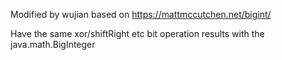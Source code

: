 Modified by wujian based on https://mattmccutchen.net/bigint/

Have the same xor/shiftRight etc bit operation results with the java.math.BigInteger 